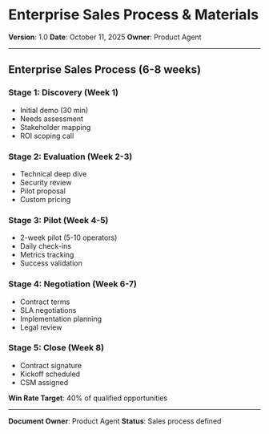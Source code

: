 # Enterprise Sales Process & Materials

**Version**: 1.0
**Date**: October 11, 2025
**Owner**: Product Agent

---

## Enterprise Sales Process (6-8 weeks)

### Stage 1: Discovery (Week 1)
- Initial demo (30 min)
- Needs assessment
- Stakeholder mapping
- ROI scoping call

### Stage 2: Evaluation (Week 2-3)
- Technical deep dive
- Security review
- Pilot proposal
- Custom pricing

### Stage 3: Pilot (Week 4-5)
- 2-week pilot (5-10 operators)
- Daily check-ins
- Metrics tracking
- Success validation

### Stage 4: Negotiation (Week 6-7)
- Contract terms
- SLA negotiations
- Implementation planning
- Legal review

### Stage 5: Close (Week 8)
- Contract signature
- Kickoff scheduled
- CSM assigned

**Win Rate Target**: 40% of qualified opportunities

---

**Document Owner**: Product Agent
**Status**: Sales process defined


